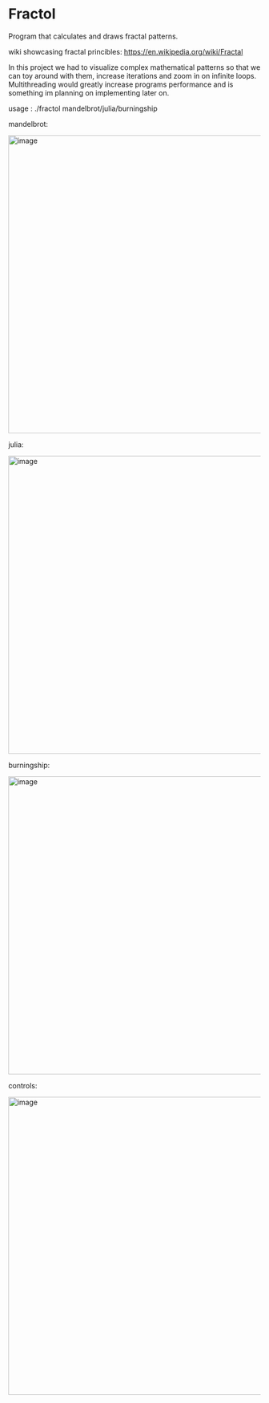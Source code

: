 # Fractol
Program that calculates and draws fractal patterns.

wiki showcasing fractal princibles: https://en.wikipedia.org/wiki/Fractal

In this project we had to visualize complex mathematical patterns so that we can toy around with them, increase iterations and zoom in on infinite loops. Multithreading would greatly increase programs performance and is something im planning on implementing later on.

usage : ./fractol mandelbrot/julia/burningship

mandelbrot:

<img width="594" alt="image" src="https://user-images.githubusercontent.com/58728833/210233754-939fd809-550b-4bfe-a5f6-51fad7c41cba.png">

julia:

<img width="594" alt="image" src="https://user-images.githubusercontent.com/58728833/210233796-05531a3d-d5da-42c7-b450-e2d35968d13f.png">

burningship:

<img width="594" alt="image" src="https://user-images.githubusercontent.com/58728833/210233831-5ee63b04-410d-42e2-9848-83904fc84216.png">

controls:

<img width="594" alt="image" src="https://user-images.githubusercontent.com/58728833/210233918-4ce150a5-a224-4875-936e-912222129407.png">

